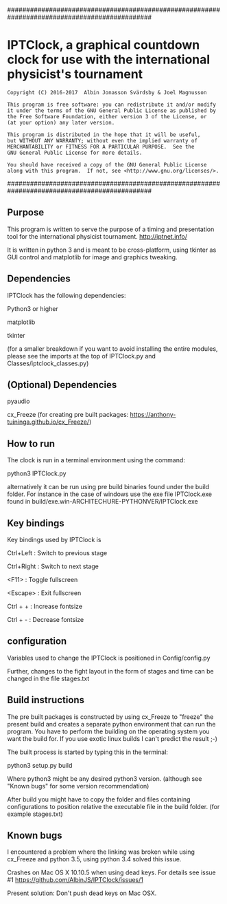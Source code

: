 ##############################################################################################
#  IPTClock, a graphical countdown clock for use with the international physicist's tournament
    Copyright (C) 2016-2017  Albin Jonasson Svärdsby & Joel Magnusson

    This program is free software: you can redistribute it and/or modify
    it under the terms of the GNU General Public License as published by
    the Free Software Foundation, either version 3 of the License, or
    (at your option) any later version.

    This program is distributed in the hope that it will be useful,
    but WITHOUT ANY WARRANTY; without even the implied warranty of
    MERCHANTABILITY or FITNESS FOR A PARTICULAR PURPOSE.  See the
    GNU General Public License for more details.

    You should have received a copy of the GNU General Public License
    along with this program.  If not, see <http://www.gnu.org/licenses/>.
##############################################################################################

## Purpose ##
This program is written to serve the purpose of a timing and presentation tool
for the international physicist tournament. http://iptnet.info/

It is written in python 3 and is meant to be cross-platform, using tkinter as
GUI control and matplotlib for image and graphics tweaking.


## Dependencies ##
IPTClock has the following dependencies:

Python3 or higher

matplotlib

tkinter

(for a smaller breakdown if you want
to avoid installing the entire modules, please see the imports at the top of
IPTClock.py and Classes/iptclock_classes.py)


## (Optional) Dependencies ##
pyaudio

cx_Freeze  (for creating pre built packages: https://anthony-tuininga.github.io/cx_Freeze/)


## How to run ##
The clock is run in a terminal environment using the command:

python3 IPTClock.py

alternatively it can be run using pre build binaries found under the build folder.
For instance in the case of windows use the exe file IPTClock.exe found in
build/exe.win-ARCHITECHURE-PYTHONVER/IPTClock.exe


## Key bindings ##
Key bindings used by IPTClock is

Ctrl+Left : Switch to previous stage

Ctrl+Right : Switch to next stage

\<F11\> : Toggle fullscreen

\<Escape\> : Exit fullscreen

Ctrl + + : Increase fontsize

Ctrl + - : Decrease fontsize


## configuration ##
Variables used to change the IPTClock is positioned in Config/config.py

Further, changes to the fight layout in the form of stages and time can
be changed in the file stages.txt


 
## Build instructions ##
The pre built packages is constructed by using cx_Freeze to "freeze" the present
build and creates a separate python environment that can run the program.
You have to perform the building on the operating system you want the build for.
If you use exotic linux builds I can't predict the result ;-)

The built process is started by typing this in the terminal:

python3 setup.py build

Where python3 might be any desired python3 version.
(although see "Known bugs" for some version recommendation)

After build you might have to copy the folder and files containing configurations
to position relative the executable file in the build folder.
(for example stages.txt)


## Known bugs ##
I encountered a problem where the linking was broken while using cx_Freeze and
python 3.5, using python 3.4 solved this issue.


Crashes on Mac OS X 10.10.5 when using dead keys. For details see issue #1 https://github.com/AlbinJS/IPTClock/issues/1

Present solution: Don't push dead keys on Mac OSX.